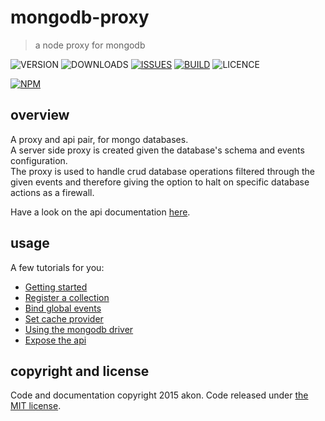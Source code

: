 # mongodb-proxy
> a node proxy for mongodb

![VERSION](https://img.shields.io/npm/v/mongodb-proxy.svg)
![DOWNLOADS](https://img.shields.io/npm/dt/mongodb-proxy.svg)
[![ISSUES](https://img.shields.io/github/issues-raw/akonoupakis/mongodb-proxy.svg)](https://github.com/akonoupakis/mongodb-proxy/issues)
[![BUILD](https://api.travis-ci.org/akonoupakis/mongodb-proxy.svg?branch=master)](http://travis-ci.org/akonoupakis/mongodb-proxy)
![LICENCE](https://img.shields.io/npm/l/mongodb-proxy.svg)

[![NPM](https://nodei.co/npm/mongodb-proxy.png?downloads=true)](https://nodei.co/npm/mongodb-proxy/)

## overview

A proxy and api pair, for mongo databases.<br />
A server side proxy is created given the database's schema and events configuration.<br />
The proxy is used to handle crud database operations filtered through the given events and therefore giving the option to halt on specific database actions as a firewall.

Have a look on the api documentation [here](https://cdn.rawgit.com/akonoupakis/mongodb-proxy/master/docs/jsdoc/index.html).

## usage

A few tutorials for you:

* [Getting started](https://cdn.rawgit.com/akonoupakis/mongodb-proxy/master/docs/jsdoc/tutorial-getting-started.html)
* [Register a collection](https://cdn.rawgit.com/akonoupakis/mongodb-proxy/master/docs/jsdoc/tutorial-register-collection.html)
* [Bind global events](https://cdn.rawgit.com/akonoupakis/mongodb-proxy/master/docs/jsdoc/tutorial-bind-global-events.html)
* [Set cache provider](https://cdn.rawgit.com/akonoupakis/mongodb-proxy/master/docs/jsdoc/tutorial-set-cache.html)
* [Using the mongodb driver](https://cdn.rawgit.com/akonoupakis/mongodb-proxy/master/docs/jsdoc/tutorial-using-mongodb-driver.html)
* [Expose the api](https://cdn.rawgit.com/akonoupakis/mongodb-proxy/master/docs/jsdoc/tutorial-expose-the-api.html)

## copyright and license

Code and documentation copyright 2015 akon. Code released under [the MIT license](https://cdn.rawgit.com/akonoupakis/mongodb-proxy/master/LICENSE).